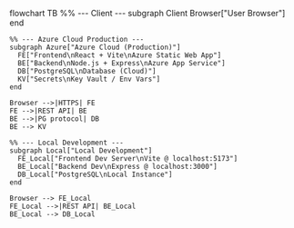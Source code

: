 flowchart TB
    %% --- Client ---
    subgraph Client
      Browser["User Browser"]
    end

    %% --- Azure Cloud Production ---
    subgraph Azure["Azure Cloud (Production)"]
      FE["Frontend\nReact + Vite\nAzure Static Web App"]
      BE["Backend\nNode.js + Express\nAzure App Service"]
      DB["PostgreSQL\nDatabase (Cloud)"]
      KV["Secrets\nKey Vault / Env Vars"]
    end

    Browser -->|HTTPS| FE
    FE -->|REST API| BE
    BE -->|PG protocol| DB
    BE --> KV

    %% --- Local Development ---
    subgraph Local["Local Development"]
      FE_Local["Frontend Dev Server\nVite @ localhost:5173"]
      BE_Local["Backend Dev\nExpress @ localhost:3000"]
      DB_Local["PostgreSQL\nLocal Instance"]
    end

    Browser --> FE_Local
    FE_Local -->|REST API| BE_Local
    BE_Local --> DB_Local
